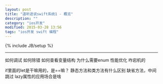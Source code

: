 ```yaml
---
layout: post
title: "道听途说swift系统1 - 概览"
description: ""
category: "ios开发"
modified: 2015-03-28 13:56
tags: "ios开发 swift 编程"
---
```

{% include JB/setup %}

---
如何调试
如何除错
如何查看变量结构
为什么需要enum
性能优化
咋宕机的


if里面的let是干嘛用的，是==嘛？
静态方法和类方法有什么区别
缺省方法，中间跳过
lazy属性的应用场合是啥
